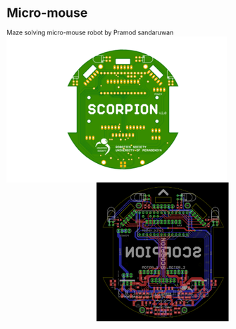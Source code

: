 # Micro-mouse
Maze solving micro-mouse robot
by Pramod sandaruwan
<img align="left" img src="./media/pcb.png" width="500"/> <img align="right" img src="./media/layout.png" width="300"/>
